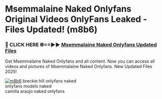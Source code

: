 # Msemmalaine Naked Onlyfans Original Videos 0nlyFans Leaked - Files Updated! (m8b6)

<h3>🔴 CLICK HERE 🌐==►► <a href="https://tinyurl.com/4seja8ks" rel="nofollow">Msemmalaine Naked Onlyfans Updated Files</a></h3>

Get Msemmalaine Naked Onlyfans and all content. Now you can access all videos and pictures of Msemmalaine Naked Onlyfans. New Updated Files 2025!

[![m8b6](https://i.imgur.com/EWjZXRe.gif)](https://tinyurl.com/4seja8ks)
breckie hill onlyfans naked<br>
onlyfans models naked<br>
camilla araujo naked onlyfans